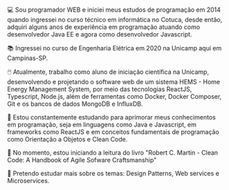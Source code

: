 :computer: Sou programador WEB e iniciei meus estudos de programação em 2014 quando ingressei no curso técnico em informática no Cotuca, desde então, adquiri alguns anos de experiência em programação atuando como desenvolvedor Java EE e agora como desenvolvedor Javascript. 

:books: Ingressei no curso de Engenharia Elétrica em 2020 na Unicamp aqui em Campinas-SP.

:computer_mouse: Atualmente, trabalho como aluno de iniciação científica na Unicamp, desenvolvendo e projetando o software web de um sistema HEMS - Home Energy Management System, por meio das tecnologias ReactJS, Typescript, Node.js, além de ferramentas como Docker, Docker Composer, Git e os bancos de dados MongoDB e InfluxDB.


🌱 Estou constantemente estudando para aprimorar meus conhecimentos em programação, seja em linguagens como Java e Javascript, em frameworks como ReactJS e em conceitos fundamentais de programação como Orientação a Objetos e Clean Code. 

:open_book: No momento, estou iniciando a leitura do livro "Robert C. Martin - Clean Code: A Handbook of Agile Sofware Craftsmanship"

:bookmark: Pretendo estudar mais sobre os temas: Design Patterns, Web services e Microservices.


<!--
**matheus-fernandes/matheus-fernandes** is a ✨ _special_ ✨ repository because its `README.md` (this file) appears on your GitHub profile.

Here are some ideas to get you started:

- 🔭 I’m currently working on ...
- 🌱 I’m currently learning ...
- 👯 I’m looking to collaborate on ...
- 🤔 I’m looking for help with ...
- 💬 Ask me about ...
- 📫 How to reach me: ...
- 😄 Pronouns: ...
- ⚡ Fun fact: ...
-->
